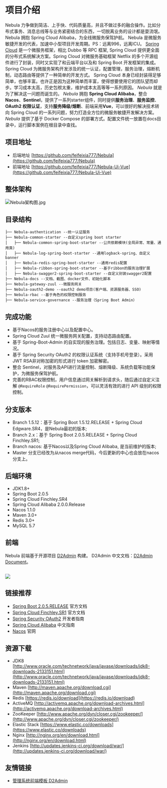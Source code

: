 # 项目介绍

Nebula 力争做到简洁、上手快、代码质量高，并且不做过多的融合操作。比如分布式事务、消息总线等与业务紧密结合的东西，一切脱离业务的设计都是耍流氓。
Nebula 拥抱 Spring Cloud Alibaba，为全线微服务保驾护航。
Nebula 是微服务敏捷开发的代表，加速中小型项目开发周期。PS：远离996，远离ICU。
[Spring Cloud](https://projects.spring.io/spring-cloud/) 是一个微服务框架，相比 Dubbo 等 RPC 框架, Spring Cloud 提供更全面的分布式系统解决方案。Spring
Cloud 对微服务基础框架 Netflix 的多个开源组件进行了封装，同时又实现了和云端平台以及和 Spring Boot 开发框架的集成。
Spring
Cloud 为微服务架构开发涉及的统一认证，配置管理，服务治理，熔断机制，动态路由等提供了一种简单的开发方式。
Spring Cloud 本身已经封装得足够简单，也够丰富。也许正是因为这种简单而丰富，使得想要使用它的团队望而却步。学习成本太高，历史包袱太重，维护成本太高等等一系列原因。
_Nebula_ 就是为了解决这一问题而诞生的。 _Nebula_ 拥抱 **Spring Cloud Alibaba**，整合**Nacos**、**Sentinel**，提供了一系列starter组件，同时提供**服务治理**、**服务监控**、**OAuth2 权限认证**，支持**服务降级/熔断**、前端采用**Vue**，可以很好的解决技术转向 Spring Cloud 的一系列问题，努力打造全方位的微服务敏捷开发解决方案。
_Nebula_ 提供了基于 Docker Compose 的部署方式。配置文件统一放置在docs目录中，运行脚本案例在根目录中查找。
## 项目地址

- 后端地址 [https://github.com/feifeixia777/Nebula](https://github.com/feifeixia777/Nebula)
- 前端地址 [https://github.com/feifeixia777/Nebula-Ui-Vue](https://github.com/feifeixia777/Nebula-Ui-Vue)

## 整体架构
![Nebula架构图.jpg](https://cdn.nlark.com/yuque/0/2019/jpeg/193443/1565060896886-c2ae9451-a530-4dc0-978a-c744c12e192e.jpeg#align=left&display=inline&height=728&name=Nebula%E6%9E%B6%E6%9E%84%E5%9B%BE.jpg&originHeight=728&originWidth=931&size=56539&status=done&width=931)
## 目录结构

```
├── Nebula-authentication --统一认证服务
├── Nebula-common-starter --自定义spring boot starter
│   ├── Nebula-common-spring-boot-starter --公共依赖模块(全局异常、常量、通用类)
│   ├── Nebula-log-spring-boot-starter --通用logback-spring、自定义banner
│   ├── Nebula-redis-spring-boot-starter --通用redis配置
│   ├── Nebula-ribbon-spring-boot-starter --基于ribbon的服务治理扩展
│   ├── Nebula-swagger2-spring-boot-starter --自定义封装swagger2配置
├── Nebula-docs --文档、截图、docker文件、初始化脚本
├── Nebula-gateway-zuul --微服务网关
├── Nebula-oauth2-demo --oauth2 demo项目(客户端、资源服务器、SSO)
├── Nebula-rbac --基于角色的权限控制服务
├── Nebula-service-governance --服务治理（Spring Boot Admin）
```

## 完成功能

- 基于Nacos的服务注册中心以及配置中心。
- Spring Cloud Zuul 统一微服务网关配置，支持动态路由配置。
- 基于 Spring-Boot-Admin 的自实现的服务治理。包括日志、变量、映射等情况。
- 基于 Spring Security OAuth2 的权限认证系统（支持手机号登录）。采用JWT RSA非对称加密的形式进行 token 加密解密。
- 整合 Sentinel，对服务及API进行流量控制、熔断降级、系统负载等功能保护，为微服务保驾护航。
- 完善的RBAC权限控制，用户信息通过网关解析到请求头，随后通过自定义注解 `@RequireRole` `@RequirePermission`，可以灵活有效的进行 API 级别的权限控制。

## 分支版本

- Branch 1.5.12：基于 Spring Boot 1.5.12.RELEASE + Spring Cloud Edgware.SR4，是Nebula最初的版本;
- Branch 2.x：基于 Spring Boot 2.0.5.RELEASE + Spring Cloud Finchley.SR1;
- Branch nacos: 基于Nacos以及Spring Cloud Alibaba, 是当前维护的版本;
- Master 分支已经改为从nacos merge代码，今后更新的中心也会放在nacos分支上。
## 后端环境

- JDK1.8+
- Spring Boot 2.0.5
- Spring Cloud Finchley.SR4
- Spring Cloud Alibaba 2.0.0.Release
- Nacos 1.1.0
- Maven 3.0+
- Redis 3.0+
- MySQL 5.7
## 前端

Nebula 前端基于开源项目 [D2Admin](https://github.com/d2-projects/d2-admin) 构建。
D2Admin 中文文档：[D2Admin Document](https://d2-projects.github.io/d2-admin-doc/zh/)。
## [![](https://cdn.nlark.com/yuque/0/2019/png/193443/1565066192166-ea705fb4-6d3f-4972-913d-752c0e3c0f1e.png#align=left&display=inline&height=60&originHeight=120&originWidth=400&size=0&status=done&width=200)](https://github.com/d2-projects/d2-admin)

## 链接推荐

- [Spring Boot 2.0.5.RELEASE](https://docs.spring.io/spring-boot/docs/2.0.5.RELEASE/reference/htmlsingle) 官方文档
- [Spring Cloud Finchley.SR1](http://cloud.spring.io/spring-cloud-static/Finchley.SR1/multi/multi_spring-cloud.html) 官方文档
- [Spring Security OAuth2](http://projects.spring.io/spring-security-oauth/docs/oauth2.html) 开发者指南
- [Spring Cloud Alibaba](https://github.com/spring-cloud-incubator/spring-cloud-alibaba/wiki) 中文指南
- [Nacos](https://nacos.io/zh-cn/index.html) 官网

## 资源下载

- JDK8 [http://www.oracle.com/technetwork/java/javase/downloads/jdk8-downloads-2133151.html](http://www.oracle.com/technetwork/java/javase/downloads/jdk8-downloads-2133151.html)
- Maven [http://maven.apache.org/download.cgi](http://maven.apache.org/download.cgi)
- Redis [https://redis.io/download](https://redis.io/download)
- ActiveMQ [http://activemq.apache.org/download-archives.html](http://activemq.apache.org/download-archives.html)
- ZooKeeper [http://www.apache.org/dyn/closer.cgi/zookeeper/](http://www.apache.org/dyn/closer.cgi/zookeeper/)
- Elastic Stack [https://www.elastic.co/downloads](https://www.elastic.co/downloads)
- Nginx [http://nginx.org/en/download.html](http://nginx.org/en/download.html)
- Jenkins [http://updates.jenkins-ci.org/download/war/](http://updates.jenkins-ci.org/download/war/)

## 友情链接

- [管理系统前端模板 D2Admin](https://github.com/d2-projects/d2-admin)
